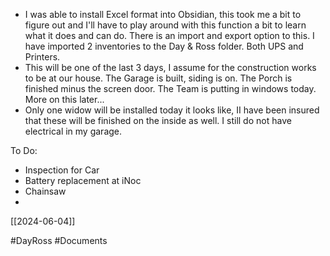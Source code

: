 - I was able to install Excel format into Obsidian, this took me a bit to figure out and I'll have to play around with this function a bit to learn what it does and can do. There is an import and export option to this. I have imported 2 inventories to the Day & Ross folder. Both UPS and Printers.
- This will be one of the last 3 days, I assume for the construction works to be at our house. The Garage is built, siding is on. The Porch is finished minus the screen door. The Team is putting in windows today. More on this later...
- Only one widow will be installed today it looks like, II have been insured that these will be finished on the inside as well. I still do not have electrical in my garage.



To Do:
- Inspection for Car
- Battery replacement at iNoc
- Chainsaw
- 

[[2024-06-04]]

#DayRoss #Documents 
